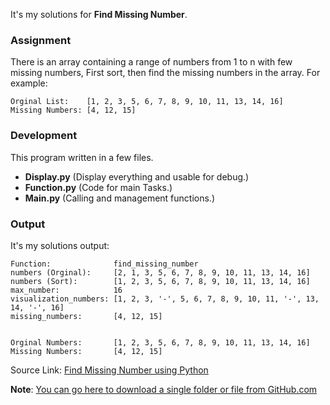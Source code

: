 It's my solutions for **Find Missing Number**.

### Assignment
There is an array containing a range of numbers from 1 to n with few missing numbers, First sort, then find the missing numbers in the array.
For example:
```
Orginal List:    [1, 2, 3, 5, 6, 7, 8, 9, 10, 11, 13, 14, 16]
Missing Numbers: [4, 12, 15]
```

### Development
This program written in a few files.
- **Display.py** (Display everything and usable for debug.)
- **Function.py** (Code for main Tasks.)
- **Main.py** (Calling  and  management functions.) 

### Output
It's my solutions output:
```
Function:              find_missing_number
numbers (Orginal):     [2, 1, 3, 5, 6, 7, 8, 9, 10, 11, 13, 14, 16]
numbers (Sort):        [1, 2, 3, 5, 6, 7, 8, 9, 10, 11, 13, 14, 16]
max_number:            16
visualization_numbers: [1, 2, 3, '-', 5, 6, 7, 8, 9, 10, 11, '-', 13, 14, '-', 16]
missing_numbers:       [4, 12, 15]


Orginal Numbers:       [1, 2, 3, 5, 6, 7, 8, 9, 10, 11, 13, 14, 16]
Missing Numbers:       [4, 12, 15]
```

Source Link:  [Find Missing Number using Python](https://thecleverprogrammer.com/2022/07/13/find-missing-number-using-python/)

**Note**: [You can go here to download a single folder or file from GitHub.com](https://minhaskamal.github.io/DownGit/#/home)
